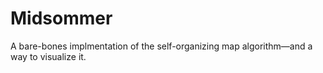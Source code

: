 # Midsommer

A bare-bones implmentation of the self-organizing map algorithm—and a way to visualize it.
